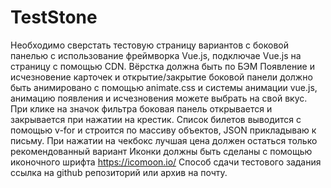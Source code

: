 # TestStone
Необходимо сверстать тестовую страницу вариантов с боковой панелью с использование
фреймворка Vue.js, подключае Vue.js на страницу с помощью CDN.
Вёрстка должна быть по БЭМ
Появление и исчезновение карточек и открытие/закрытие боковой панели должно быть
анимировано с помощью animate.css и системы анимации vue.js, анимацию появления и
исчезновения можете выбрать на свой вкус.
При клике на значок фильтра боковая панель открывается и закрывается при нажатии на
крестик.
Список билетов выводится с помощью v-for и строится по массиву объектов, JSON
прикладываю к письму.
При нажатии на чекбокс лучшая цена должен остаться только рекомендованный вариант
Иконки должны быть сделаны с помощью иконочного шрифта https://icomoon.io/
Способ сдачи тестового задания ссылка на github репозиторий или архив на почту.
